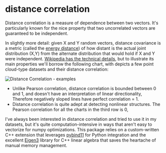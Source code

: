 # distance correlation

Distance correlation is a measure of dependence between two vectors. It's particularly known for the nice property that two uncorrelated vectors are guaranteed to be independent.

In slightly more detail: given X and Y random vectors, distance covariance is a metric (called the [energy distance](https://en.wikipedia.org/wiki/Energy_distance)) of how distant is the actual joint distribution (X,Y) from the alternate distribution that would hold if X and Y were independent. [Wikipedia has the technical details](https://en.wikipedia.org/wiki/Distance_correlation), but to illustrate its main properties we'll borrow the following chart, with depicts a few point cloud-type datasets and their distance correlation:

![Distance Correlation - examples](https://upload.wikimedia.org/wikipedia/commons/thumb/9/99/Distance_Correlation_Examples.svg/1024px-Distance_Correlation_Examples.svg.png)

- Unlike Pearson correlation, distance correlation is bounded between 0 and 1, and doesn't have an interpretation of linear directionality, Therefore negatively sloped lines have perfect correlation = 1.
- Distance correlation is quite adept at detecting nonlinear structures. The Pearson correlation for all the charts in the third row is 0, 

I've always been interested in distance correlation and tried to use it in my datasets, but it's quite computation-intensive in ways that aren't easy to vectorize for numpy optimizations. This package relies on a custom-written C++ extension that leverages [pybind11](https://github.com/pybind/pybind11) for Python integration and the excellent [Eigen3](https://eigen.tuxfamily.org/index.php?title=Main_Page) library for C++ linear algebra that saves the heartache of manual memory management.

